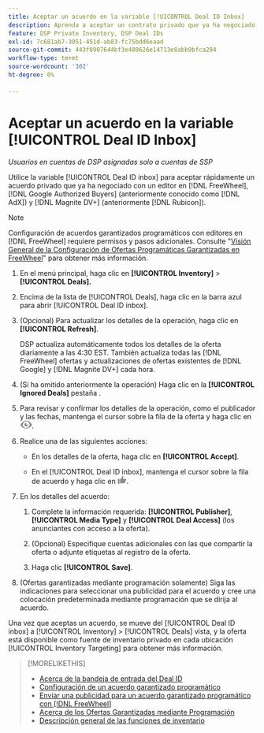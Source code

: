 ```yaml
---
title: Aceptar un acuerdo en la variable [!UICONTROL Deal ID Inbox]
description: Aprenda a aceptar un contrato privado que ya ha negociado con un editor en [!DNL FreeWheel], [!DNL Google Authorized Buyers] (anteriormente conocido como [!DNL AdX]), and [!DNL Magnite DV+] (anteriormente [!DNL Rubicon]) mediante la bandeja de entrada del Deal ID.
feature: DSP Private Inventory, DSP Deal IDs
exl-id: 7c681ab7-3051-451d-ab83-fc75bdd6eaad
source-git-commit: 443f8907644bf3e480626e14713e8abb9bfca284
workflow-type: tm+mt
source-wordcount: '302'
ht-degree: 0%

---
```


# Aceptar un acuerdo en la variable [!UICONTROL Deal ID Inbox]

*Usuarios en cuentas de DSP asignadas solo a cuentas de SSP*

Utilice la variable [!UICONTROL Deal ID inbox] para aceptar rápidamente un acuerdo privado que ya ha negociado con un editor en [!DNL FreeWheel], [!DNL Google Authorized Buyers] (anteriormente conocido como [!DNL AdX]) y [!DNL Magnite DV+] (anteriormente [!DNL Rubicon]).

>[!NOTE]
>
>Configuración de acuerdos garantizados programáticos con editores en [!DNL FreeWheel] requiere permisos y pasos adicionales. Consulte &quot;[Visión General de la Configuración de Ofertas Programáticas Garantizadas en FreeWheel](freewheel-overview.md)&quot; para obtener más información.

1. En el menú principal, haga clic en **[!UICONTROL Inventory]** > **[!UICONTROL Deals].**

1. Encima de la lista de [!UICONTROL Deals], haga clic en la barra azul para abrir [!UICONTROL Deal ID inbox].

1. (Opcional) Para actualizar los detalles de la operación, haga clic en **[!UICONTROL Refresh]**.

   DSP actualiza automáticamente todos los detalles de la oferta diariamente a las 4:30 EST. También actualiza todas las [!DNL FreeWheel] ofertas y actualizaciones de ofertas existentes de [!DNL Google] y [!DNL Magnite DV+] cada hora.

1. (Si ha omitido anteriormente la operación) Haga clic en la **[!UICONTROL Ignored Deals]** pestaña .

1. Para revisar y confirmar los detalles de la operación, como el publicador y las fechas, mantenga el cursor sobre la fila de la oferta y haga clic en ![Consulte](/help/dsp/assets/review.png).

1. Realice una de las siguientes acciones:

   * En los detalles de la oferta, haga clic en **[!UICONTROL Accept]**.

   * En el [!UICONTROL Deal ID inbox], mantenga el cursor sobre la fila de acuerdo y haga clic en ![Accept](/help/dsp/assets/accept.png).

1. En los detalles del acuerdo:
   1. Complete la información requerida: **[!UICONTROL Publisher]**, **[!UICONTROL Media Type]** y **[!UICONTROL Deal Access]** (los anunciantes con acceso a la oferta).
   1. (Opcional) Especifique cuentas adicionales con las que compartir la oferta o adjunte etiquetas al registro de la oferta.

   1. Haga clic **[!UICONTROL Save]**.

1. (Ofertas garantizadas mediante programación solamente) Siga las indicaciones para seleccionar una publicidad para el acuerdo y cree una colocación predeterminada mediante programación que se dirija al acuerdo.

Una vez que aceptas un acuerdo, se mueve del [!UICONTROL Deal ID inbox] a [!UICONTROL Inventory] > [!UICONTROL Deals] vista, y la oferta está disponible como fuente de inventario privado en cada ubicación [!UICONTROL Inventory Targeting] para obtener más información.

>[!MORELIKETHIS]
>
>* [Acerca de la bandeja de entrada del Deal ID](deal-id-inbox-about.md)
>* [Configuración de un acuerdo garantizado programático](programmatic-guaranteed-set-up.md)
>* [Enviar una publicidad para un acuerdo garantizado programático con [!DNL FreeWheel]](freewheel-submit.md)
>* [Acerca de los Ofertas Garantizadas mediante Programación](programmatic-guaranteed-about.md)
>* [Descripción general de las funciones de inventario](inventory-overview.md)


